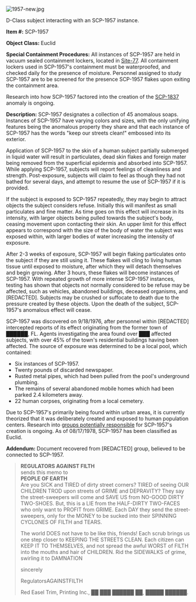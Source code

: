 ![1957-new.jpg](http://scp-wiki.wdfiles.com/local--files/scp-1957/1957-new.jpg)

D-Class subject interacting with an SCP-1957 instance.

**Item #:** SCP-1957

**Object Class:** Euclid

**Special Containment Procedures:** All instances of SCP-1957 are held in vacuum sealed containment lockers, located in [Site-77](/secure-facility-dossier-site-77). All containment lockers used in SCP-1957's containment must be waterproofed, and checked daily for the presence of moisture. Personnel assigned to study SCP-1957 are to be screened for the presence SCP-1957 flakes upon exiting the containment area.

Research into how SCP-1957 factored into the creation of the [SCP-1837](/scp-1837) anomaly is ongoing.

**Description:** SCP-1957 designates a collection of 45 anomalous soaps. Instances of SCP-1957 have varying colors and sizes, with the only unifying features being the anomalous property they share and that each instance of SCP-1957 has the words "keep our streets clean!" embossed into its exterior.

Application of SCP-1957 to the skin of a human subject partially submerged in liquid water will result in particulates, dead skin flakes and foreign mater being removed from the superficial epidermis and absorbed into SCP-1957. While applying SCP-1957, subjects will report feelings of cleanliness and strength. Post-exposure, subjects will claim to feel as though they had not bathed for several days, and attempt to resume the use of SCP-1957 if it is provided.

If the subject is exposed to SCP-1957 repeatedly, they may begin to attract objects the subject considers refuse. Initially this will manifest as small particulates and fine matter. As time goes on this effect will increase in its intensity, with larger objects being pulled towards the subject's body, ceasing movement upon contacting their skin. An upper limit for this effect appears to correspond with the size of the body of water the subject was exposed within, with larger bodies of water increasing the intensity of exposure.

After 2-3 weeks of exposure, SCP-1957 will begin flaking particulates onto the subject if they are still using it. These flakes will cling to living human tissue until exposed to moisture, after which they will detach themselves and begin growing. After 3 hours, these flakes will become instances of SCP-1957. With repeated growth of more intense SCP-1957 instances, testing has shown that objects not normally considered to be refuse may be affected, such as vehicles, abandoned buildings, deceased organisms, and \[REDACTED\]. Subjects may be crushed or suffocate to death due to the pressure created by these objects. Upon the death of the subject, SCP-1957's anomalous effect will cease.

SCP-1957 was discovered on 9/18/1976, after personnel within \[REDACTED\] intercepted reports of its effect originating from the former town of ██████, FL. Agents investigating the area found over ███ affected subjects, with over 45% of the town's residential buildings having been affected. The source of exposure was determined to be a local pool, which contained:

*   Six instances of SCP-1957.
*   Twenty pounds of discarded newspaper.
*   Rusted metal pipes, which had been pulled from the pool's underground plumbing.
*   The remains of several abandoned mobile homes which had been parked 2.4 kilometers away.
*   22 human corpses, originating from a local cemetery.

Due to SCP-1957's primarily being found within urban areas, it is currently theorized that it was deliberately created and exposed to human population centers. Research into [groups potentially responsible](/scp-2858) for SCP-1957's creation is ongoing. As of 08/17/1978, SCP-1957 has been classified as Euclid.

**Addendum:** Document recovered from \[REDACTED\] group, believed to be connected to SCP-1957.

> **REGULATORS AGAINST FILTH**  
> sends this memo to  
> **PEOPLE OF EARTH**  
> Are you SICK and TIRED of dirty street corners? TIRED of seeing OUR CHILDREN TROD upon streets of GRIME and DEPRAVITY? They say the street-sweepers will come and SAVE US from NO-GOOD DIRTY TWO-SHOES. But, this is a LIE from the HALF-DIRTY TWO-FACES who only want to PROFIT from GRIME. Each DAY they send the street-sweepers, only for the MONEY to be sucked into their SPINNING CYCLONES OF FILTH and TEARS.
> 
> The world DOES not have to be like this, friends! Each scrub brings us one step closer to KEEPING THE STREETS CLEAN. Each citizen can KEEP IT TO THEMSELVES, and not spread the awful WORST of FILTH into the mouths and hair of CHILDREN. Rid the SIDEWALKS of grime, swirling it to DAMNATION
> 
> sincerely
> 
> RegulatorsAGAINSTFILTH
> 
> Red Easel Trim, Printing Inc., ██ ███ ██████ ██, █████ ██████.